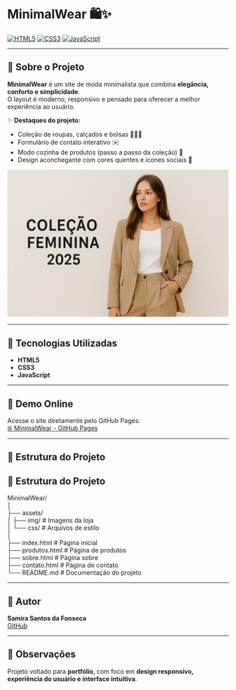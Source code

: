 # MinimalWear 🛍️✨

[![HTML5](https://img.shields.io/badge/HTML5-E34F26?style=for-the-badge&logo=html5&logoColor=white)](https://developer.mozilla.org/pt-BR/docs/Web/HTML) 
[![CSS3](https://img.shields.io/badge/CSS3-1572B6?style=for-the-badge&logo=css3&logoColor=white)](https://developer.mozilla.org/pt-BR/docs/Web/CSS) 
[![JavaScript](https://img.shields.io/badge/JavaScript-F7DF1E?style=for-the-badge&logo=javascript&logoColor=black)](https://developer.mozilla.org/pt-BR/docs/Web/JavaScript)

---

## 🌟 Sobre o Projeto
**MinimalWear** é um site de moda minimalista que combina **elegância, conforto e simplicidade**.  
O layout é moderno, responsivo e pensado para oferecer a melhor experiência ao usuário.  

✨ **Destaques do projeto:**
- Coleção de roupas, calçados e bolsas 👗👟👜  
- Formulário de contato interativo ✉️  
- Modo cozinha de produtos (passo a passo da coleção) 🛒  
- Design aconchegante com cores quentes e ícones sociais 🔗  

![MinimalWear Screenshot](https://raw.githubusercontent.com/samirasfonseca/MinimalWear-Site-de-Roupas/main/assets/img/banner.png)

---

## 🎨 Tecnologias Utilizadas
- **HTML5**  
- **CSS3**  
- **JavaScript**  

---

## 🚀 Demo Online
Acesse o site diretamente pelo GitHub Pages:  
[🌐 MinimalWear - GitHub Pages](https://samirasfonseca.github.io/MinimalWear-Site-de-Roupas/)

---

## 📁 Estrutura do Projeto


## 📁 Estrutura do Projeto
MinimalWear/<br>
│<br>
├── assets/<br>
│ ├── img/ # Imagens da loja<br>
│ └── css/ # Arquivos de estilo<br>
│<br>
├── index.html # Página inicial<br>
├── produtos.html # Página de produtos<br>
├── sobre.html # Página sobre<br>
├── contato.html # Página de contato<br>
└── README.md # Documentação do projeto<br>



---

## 🤝 Autor
**Samira Santos da Fonseca**  
[GitHub](https://github.com/samirasfonseca)  

---

## 📌 Observações
Projeto voltado para **portfólio**, com foco em **design responsivo, experiência do usuário e interface intuitiva**.  


